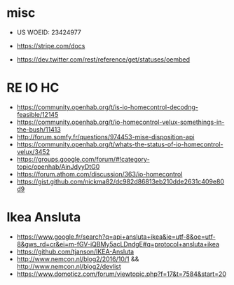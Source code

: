 # misc

  * US WOEID: 23424977
  * https://stripe.com/docs
  
  * https://dev.twitter.com/rest/reference/get/statuses/oembed

# RE IO HC

  * https://community.openhab.org/t/is-io-homecontrol-decodng-feasible/12145
  * https://community.openhab.org/t/io-homecontrol-velux-somethings-in-the-bush/11413
  * http://forum.somfy.fr/questions/974453-mise-disposition-api
  * https://community.openhab.org/t/whats-the-status-of-io-homecontrol-velux/3452
  * https://groups.google.com/forum/#!category-topic/openhab/AinJdyyDtG0
  * https://forum.athom.com/discussion/363/io-homecontrol
  * https://gist.github.com/nickma82/dc982d86813eb210dde2631c409e80d9

# Ikea Ansluta

  * https://www.google.fr/search?q=api+ansluta+ikea&ie=utf-8&oe=utf-8&gws_rd=cr&ei=m-fGV-iQBMy5acLDndgE#q=protocol+ansluta+ikea
  * https://github.com/tjanson/IKEA-Ansluta
  * http://www.nemcon.nl/blog2/2016/10/1 && http://www.nemcon.nl/blog2/devlist
  * https://www.domoticz.com/forum/viewtopic.php?f=17&t=7584&start=20

